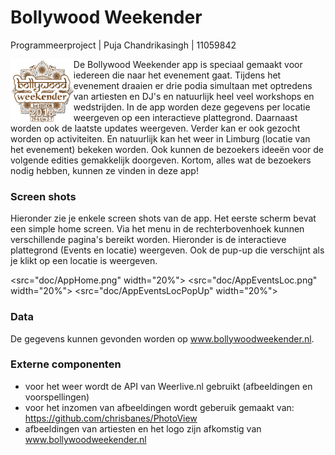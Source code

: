 #  Bollywood Weekender
Programmeerproject | Puja Chandrikasingh | 11059842

<img align="left" src="doc/Logo.png" width="20%">De Bollywood Weekender app is speciaal gemaakt voor iedereen die naar het evenement gaat. Tijdens het evenement draaien er drie podia simultaan met optredens van artiesten en DJ's en natuurlijk heel veel workshops en wedstrijden. In de app worden deze gegevens per locatie weergeven op een interactieve plattegrond. Daarnaast worden ook de laatste updates weergeven. Verder kan er ook gezocht worden op activiteiten. En natuurlijk kan het weer in Limburg (locatie van het evenement) bekeken worden. Ook kunnen de bezoekers ideeën voor de volgende edities gemakkelijk doorgeven. Kortom, alles wat de bezoekers nodig hebben, kunnen ze vinden in deze app!

### Screen shots
Hieronder zie je enkele screen shots van de app. Het eerste scherm bevat een simple home screen. Via het menu in de rechterbovenhoek kunnen verschillende pagina's bereikt worden. Hieronder is de interactieve plattegrond (Events en locatie) weergeven. Ook de pup-up die verschijnt als je klikt op een locatie is weergeven. 

<src="doc/AppHome.png" width="20%"> 
<src="doc/AppEventsLoc.png" width="20%">
<src="doc/AppEventsLocPopUp" width="20%">

### Data
De gegevens kunnen gevonden worden op www.bollywoodweekender.nl.

### Externe componenten
- voor het weer wordt de API van Weerlive.nl gebruikt (afbeeldingen en voorspellingen)
- voor het inzomen van afbeeldingen wordt geberuik gemaakt van: https://github.com/chrisbanes/PhotoView
- afbeeldingen van artiesten en het logo zijn afkomstig van www.bollywoodweekender.nl

